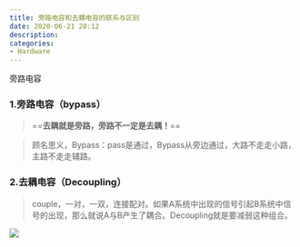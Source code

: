 ```yaml
---
title: 旁路电容和去耦电容的联系与区别
date: 2020-06-21 20:12
description: 
categories: 
- Hardware
---
```


旁路电容

### 1.旁路电容（bypass）

> ==**去耦就是旁路，旁路不一定是去耦！**==

> 顾名思义，Bypass：pass是通过，Bypass从旁边通过，大路不走走小路，主路不走走辅路。

### 2.去耦电容（Decoupling）

> couple，一对，一双，连接配对。如果A系统中出现的信号引起B系统中信号的出现，那么就说A与B产生了耦合。Decoupling就是要减弱这种组合。

![](https://ss0.baidu.com/6ONWsjip0QIZ8tyhnq/it/u=2886462678,2070087557&amp;fm=173&amp;app=25&amp;f=JPEG?w=554&amp;h=292&amp;s=CDC2E113838E4D4B5EC9E9CC0300F0B3#pic_center)
